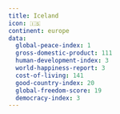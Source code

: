 ```yaml
---
title: Iceland
icon: 🇮🇸
continent: europe
data:
  global-peace-index: 1
  gross-domestic-product: 111
  human-development-index: 3
  world-happiness-report: 3
  cost-of-living: 141
  good-country-index: 20
  global-freedom-score: 19
  democracy-index: 3
---
```

